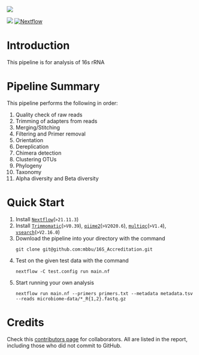 <img src="https://avatars.githubusercontent.com/u/49394656?s=200&v=4"/>

[![](https://img.shields.io/badge/left-right-f39f37)](#)
[![Nextflow](https://img.shields.io/badge/nextflow%20DSL2-%E2%89%A520.10.0-23aa62.svg?labelColor=000000)](https://www.nextflow.io/)
# Introduction
This pipeline is for analysis of 16s rRNA
# Pipeline Summary
This pipeline performs the following in order:
1. Quality check of raw reads
2. Trimming of adapters from reads
3. Merging/Stitching
4. Filtering and Primer removal
5. Orientation
6. Dereplication
7. Chimera detection
8. Clustering OTUs
9. Phylogeny
10. Taxonomy
11. Alpha diversity and Beta diversity
# Quick Start
  1. Install [`Nextflow`](https://www.nextflow.io/docs/latest/getstarted.html#installation)(`>21.11.3`)
  2. Install [`Trimmomatic`](http://www.usadellab.org/cms/?page=trimmomatic)(`>V0.39`), [`qiime2`](https://docs.qiime2.org/2021.11/install/)(`>V2020.6`), [`multiqc`](https://multiqc.info/)(`>V1.4`), [`vsearch`](https://github.com/torognes/vsearch)(`>V2.16.0`)
  3. Download the pipeline into your directory with the command
     ```
     git clone git@github.com:mbbu/16S_Accreditation.git
     ```
  4. Test on the given test data with the command 
      ```
      nextflow -C test.config run main.nf
      ```
  5. Start running your own analysis
     ```
     nextflow run main.nf --primers primers.txt --metadata metadata.tsv --reads microbiome-data/*_R{1,2}.fastq.gz
     ```
# Credits
Check this [contributors page](https://github.com/mbbu/16S_Accreditation/graphs/contributors) for collaborators. All are listed in the report, including those who did not commit to GitHub. 
